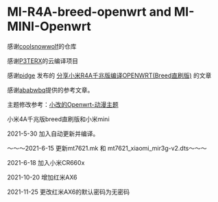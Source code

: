 # MI-R4A-breed-openwrt and MI-MINI-Openwrt

感谢[coolsnowwolf](https://github.com/coolsnowwolf/lede)的仓库

感谢[P3TERX](https://github.com/P3TERX/Actions-OpenWrt)的云编译项目

感谢[pidge](https://www.right.com.cn/FORUM/space-uid-221258.html) 发布的 [分享小米R4A千兆版编译OPENWRT(Breed直刷版)](https://www.right.com.cn/FORUM/thread-4052254-1-1.html) 的文章

感谢[ababwbq](https://www.right.com.cn/FORUM/forum.php?mod=viewthread&tid=4091589&extra=page%3D1%26filter%3Dtypeid%26typeid%3D55)提供的参考文章。

主题修改参考：[小改的Openwrt-动漫主题](https://www.right.com.cn/FORUM/thread-4135160-1-1.html)

小米4A千兆版breed直刷版和小米mini

2021-5-30  加入自动更新并编译。

～～～2021-6-15  更新mt7621.mk 和 mt7621_xiaomi_mir3g-v2.dts～～～

2021-6-18  加入小米CR660x

2021-10-20  增加红米AX6

2021-11-25  更改红米AX6的默认密码为无密码
